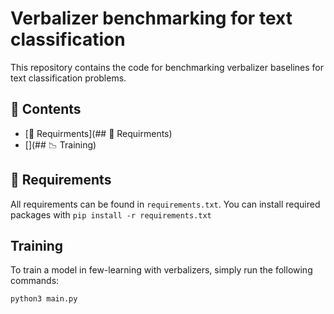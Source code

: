 # Verbalizer benchmarking for text classification
This repository contains the code for benchmarking verbalizer baselines for text classification problems. 

## :bookmark_tabs: Contents
* [:hammer: Requirments](## :hammer: Requirments)
* [](## :chart_with_downwards_trend: Training)




## :hammer: Requirements
All requirements can be found in ```requirements.txt```. You can install required packages with ```pip install -r requirements.txt```

## Training
To train a model in few-learning with verbalizers, simply run the following commands:

```
python3 main.py
```
